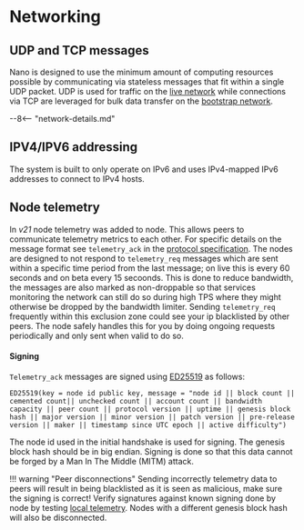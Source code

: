 # Networking

## UDP and TCP messages
Nano is designed to use the minimum amount of computing resources possible by communicating via stateless messages that fit within a single UDP packet.  UDP is used for traffic on the [live network](/glossary#live-network) while connections via TCP are leveraged for bulk data transfer on the [bootstrap network](/glossary#bootstrap-network).

--8<-- "network-details.md"

## IPV4/IPV6 addressing
The system is built to only operate on IPv6 and uses IPv4-mapped IPv6 addresses to connect to IPv4 hosts.

## Node telemetry
In _v21_ node telemetry was added to node. This allows peers to communicate telemetry metrics to each other. For specific details on the message format see `telemetry_ack` in the [protocol specification](https://github.com/nanocurrency/protocol/tree/master/reference). The nodes are designed to not respond to `telemetry_req` messages which are sent within a specific time period from the last message; on live this is every 60 seconds and on beta every 15 secoonds. This is done to reduce bandwidth, the messages are also marked as non-droppable so that services monitoring the network can still do so during high TPS where they might otherwise be dropped by the bandwidth limiter. Sending `telemetry_req` frequently within this exclusion zone could see your ip blacklisted by other peers. The node safely handles this for you by doing ongoing requests periodically and only sent when valid to do so.

#### Signing
`Telemetry_ack` messages are signed using [ED25519](/protocol-design/signing-hashing-and-key-derivation/#signing-algorithm-ed25519) as follows:

```
ED25519(key = node id public key, message = "node id || block count || cemented count|| unchecked count || account count || bandwidth capacity || peer count || protocol version || uptime || genesis block hash || major version || minor version || patch version || pre-release version || maker || timestamp since UTC epoch || active difficulty")
```

The node id used in the initial handshake is used for signing. The genesis block hash should be in big endian.
Signing is done so that this data cannot be forged by a Man In The Middle (MITM) attack.

!!! warning "Peer disconnections"
    Sending incorrectly telemetry data to peers will result in being blacklisted as it is seen as malicious, make sure the signing is correct! Verify signatures against known signing done by node by testing [local telemetry](/commands/rpc-protocol#node_telemetry). Nodes with a different genesis block hash will also be disconnected.
